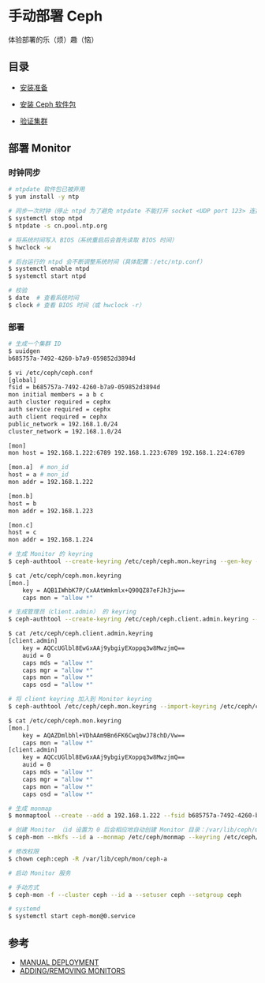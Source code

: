 # 手动部署 Ceph

体验部署的乐（烦）趣（恼）

## 目录

* [安装准备](0.preparation.md)
* [安装 Ceph 软件包](1.installation.md)

* [验证集群](varification.md)

## 部署 Monitor

### 时钟同步

```sh
# ntpdate 软件包已被弃用
$ yum install -y ntp

# 同步一次时钟（停止 ntpd 为了避免 ntpdate 不能打开 socket <UDP port 123> 连接 ntp 服务器）
$ systemctl stop ntpd
$ ntpdate -s cn.pool.ntp.org

# 将系统时间写入 BIOS（系统重启后会首先读取 BIOS 时间）
$ hwclock -w

# 后台运行的 ntpd 会不断调整系统时间（具体配置：/etc/ntp.conf）
$ systemctl enable ntpd
$ systemctl start ntpd

# 校验
$ date  # 查看系统时间
$ clock # 查看 BIOS 时间（或 hwclock -r）
```

### 部署

```sh
# 生成一个集群 ID
$ uuidgen
b685757a-7492-4260-b7a9-059852d3894d
```

```sh
$ vi /etc/ceph/ceph.conf
[global]
fsid = b685757a-7492-4260-b7a9-059852d3894d
mon initial members = a b c
auth cluster required = cephx
auth service required = cephx
auth client required = cephx
public_network = 192.168.1.0/24
cluster_network = 192.168.1.0/24

[mon]
mon host = 192.168.1.222:6789 192.168.1.223:6789 192.168.1.224:6789

[mon.a]  # mon_id
host = a # mon_id
mon addr = 192.168.1.222

[mon.b]
host = b
mon addr = 192.168.1.223

[mon.c]
host = c
mon addr = 192.168.1.224
```

```sh
# 生成 Monitor 的 keyring
$ ceph-authtool --create-keyring /etc/ceph/ceph.mon.keyring --gen-key -n mon. --cap mon 'allow *'

$ cat /etc/ceph/ceph.mon.keyring
[mon.]
    key = AQB1IWhbK7P/CxAAtWmkmlx+Q90QZ87eFJh3jw==
    caps mon = "allow *"
```

```sh
# 生成管理员（client.admin） 的 keyring
$ ceph-authtool --create-keyring /etc/ceph/ceph.client.admin.keyring --gen-key -n client.admin --set-uid=0 --cap mon 'allow *' --cap osd 'allow *' --cap mds 'allow *' --cap mgr 'allow *'

$ cat /etc/ceph/ceph.client.admin.keyring
[client.admin]
    key = AQCcUGlbl8EwGxAAj9ybgiyEXoppq3w8MwzjmQ==
    auid = 0
    caps mds = "allow *"
    caps mgr = "allow *"
    caps mon = "allow *"
    caps osd = "allow *"
```

```sh
# 将 client keyring 加入到 Monitor keyring
$ ceph-authtool /etc/ceph/ceph.mon.keyring --import-keyring /etc/ceph/ceph.client.admin.keyring

$ cat /etc/ceph/ceph.mon.keyring
[mon.]
    key = AQAZDmlbhl+VDhAAm9Bn6FK6CwqbwJ78chD/Vw==
    caps mon = "allow *"
[client.admin]
    key = AQCcUGlbl8EwGxAAj9ybgiyEXoppq3w8MwzjmQ==
    auid = 0
    caps mds = "allow *"
    caps mgr = "allow *"
    caps mon = "allow *"
    caps osd = "allow *"
```

```sh
# 生成 monmap
$ monmaptool --create --add a 192.168.1.222 --fsid b685757a-7492-4260-b7a9-059852d3894d /etc/ceph/monmap
```

```sh
# 创建 Monitor （id 设置为 0 后会相应地自动创建 Monitor 目录：/var/lib/ceph/mon/ceph-0）
$ ceph-mon --mkfs --id a --monmap /etc/ceph/monmap --keyring /etc/ceph/ceph.mon.keyring --conf /etc/ceph/ceph.conf
```

```sh
# 修改权限
$ chown ceph:ceph -R /var/lib/ceph/mon/ceph-a
```

```sh
# 启动 Monitor 服务

# 手动方式
$ ceph-mon -f --cluster ceph --id a --setuser ceph --setgroup ceph

# systemd
$ systemctl start ceph-mon@0.service
```

## 参考

* [MANUAL DEPLOYMENT](http://docs.ceph.com/docs/master/install/manual-deployment/)
* [ADDING/REMOVING MONITORS](http://docs.ceph.com/docs/master/rados/operations/add-or-rm-mons/)
